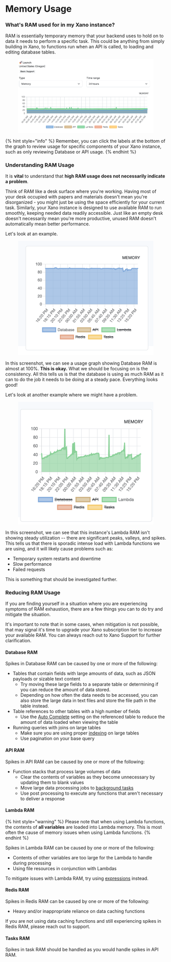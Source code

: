 # Memory Usage

### What's RAM used for in my Xano instance?

RAM is essentially temporary memory that your backend uses to hold on to data it needs to perform a specific task. This could be anything from simply building in Xano, to functions run when an API is called, to loading and editing database tables.

<figure><img src="../../.gitbook/assets/CleanShot 2024-11-21 at 08.59.19.png" alt=""><figcaption></figcaption></figure>

{% hint style="info" %}
Remember, you can click the labels at the bottom of the graph to review usage for specific components of your Xano instance, such as only reviewing Database or API usage.
{% endhint %}

### Understanding RAM Usage

It is **vital** to understand that **high RAM usage does not necessarily indicate a problem**.

Think of RAM like a desk surface where you're working. Having most of your desk occupied with papers and materials doesn't mean you're disorganized - you might just be using the space efficiently for your current task. Similarly, your Xano instance is designed to use available RAM to run smoothly, keeping  needed data readily accessible. Just like an empty desk doesn't necessarily mean you're more productive, unused RAM doesn't automatically mean better performance.

Let's look at an example.

<figure><img src="../../.gitbook/assets/image (45).png" alt="" width="563"><figcaption></figcaption></figure>

In this screenshot, we can see a usage graph showing Database RAM is almost at 100%. **This is okay.** What we should be focusing on is the consistency. All this tells us is that the database is using as much RAM as it can to do the job it needs to be doing at a steady pace. Everything looks good!

Let's look at another example where we might have a problem.

<figure><img src="../../.gitbook/assets/image (46).png" alt="" width="563"><figcaption></figcaption></figure>

In this screenshot, we can see that this instance's Lambda RAM isn't showing steady utilization -- there are significant peaks, valleys, and spikes. This tells us that there is sporadic intense load with Lambda functions we are using, and it will likely cause problems such as:

* Temporary system restarts and downtime
* Slow performance
* Failed requests

This is something that should be investigated further.

### Reducing RAM Usage

If you are finding yourself in a situation where you are experiencing symptoms of RAM exhaustion, there are a few things you can to do try and mitigate the situation.&#x20;

It's important to note that in some cases, when mitigation is not possible, that may signal it's time to upgrade your Xano subscription tier to increase your available RAM. You can always reach out to Xano Support for further clarification.

#### Database RAM

Spikes in Database RAM can be caused by one or more of the following:

* Tables that contain fields with large amounts of data, such as JSON payloads or sizable text content
  * Try moving these large fields to a separate table or determining if you can reduce the amount of data stored.
  * Depending on how often the data needs to be accessed, you can also store the large data in text files and store the file path in the table instead.
* Table references to other tables with a high number of fields
  * Use the [Auto Complete](broken-reference) setting on the referenced table to reduce the amount of data loaded when viewing the table
* Running queries with joins on large tables
  * Make sure you are using proper [indexing](broken-reference) on large tables
  * Use pagination on your base query

#### API RAM

Spikes in API RAM can be caused by one or more of the following:

* Function stacks that process large volumes of data
  * Clear the contents of variables as they become unnecessary by updating them to blank values
  * Move large data processing jobs to [background tasks](broken-reference)
  * Use post processing to execute any functions that aren't necessary to deliver a response

#### Lambda RAM

{% hint style="warning" %}
Please note that when using Lambda functions, the contents of **all variables** are loaded into Lambda memory. This is most often the cause of memory issues when using Lambda functions.
{% endhint %}

Spikes in Lambda RAM can be caused by one or more of the following:

* Contents of other variables are too large for the Lambda to handle during processing
* Using file resources in conjunction with Lambdas

To mitigate issues with Lambda RAM, try using [expressions](broken-reference) instead.

#### Redis RAM

Spikes in Redis RAM can be caused by one or more of the following:

* Heavy and/or inappropriate reliance on data caching functions

If you are not using data caching functions and still experiencing spikes in Redis RAM, please reach out to support.

#### Tasks RAM

Spikes in task RAM should be handled as you would handle spikes in API RAM.













